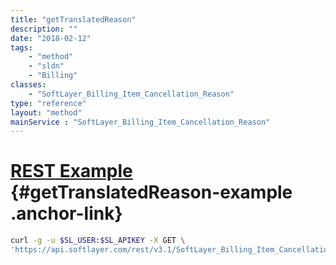 ```yaml
---
title: "getTranslatedReason"
description: ""
date: "2018-02-12"
tags:
    - "method"
    - "sldn"
    - "Billing"
classes:
    - "SoftLayer_Billing_Item_Cancellation_Reason"
type: "reference"
layout: "method"
mainService : "SoftLayer_Billing_Item_Cancellation_Reason"
---
```


# [REST Example](#getTranslatedReason-example) <a href="/article/rest/"><i class="fas fa-question"></i></a> {#getTranslatedReason-example .anchor-link} 
```bash
curl -g -u $SL_USER:$SL_APIKEY -X GET \
'https://api.softlayer.com/rest/v3.1/SoftLayer_Billing_Item_Cancellation_Reason/{SoftLayer_Billing_Item_Cancellation_ReasonID}/getTranslatedReason'
```
